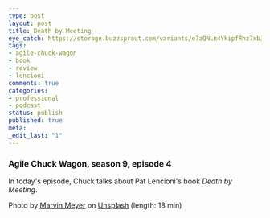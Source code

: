 ```yaml
---
type: post
layout: post
title: Death by Meeting
eye_catch: https://storage.buzzsprout.com/variants/e7aQNLn4YkipfRhz7xbJ9BQF/8d66eb17bb7d02ca4856ab443a78f2148cafbb129f58a3c81282007c6fe24ff2?.jpg
tags:
- agile-chuck-wagon
- book
- review
- lencioni
comments: true
categories:
- professional
- podcast
status: publish
published: true
meta:
_edit_last: "1"
---
```


### Agile Chuck Wagon, season 9, episode 4

In today's episode, Chuck talks about Pat Lencioni's book _Death by Meeting_.  
  
Photo by [Marvin Meyer](https://unsplash.com/@marvelous?utm_source=unsplash&amp;utm_medium=referral&amp;utm_content=creditCopyText) on [Unsplash](https://unsplash.com/collections/3760669/boring-office?utm_source=unsplash&amp;utm_medium=referral&amp;utm_content=creditCopyText) (length: 18 min)

